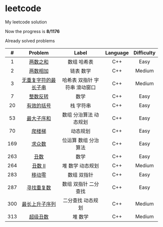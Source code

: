 # leetcode
My leetcode solution

Now the progress is **8/1176**

Already solved problems

|  #   |                           Problem                            |             Label             | Language | Difficulty |
| :--: | :----------------------------------------------------------: | :---------------------------: | :------: | :--------: |
|  1   |    [两数之和](https://leetcode-cn.com/problems/two-sum/)     |          数组 哈希表          |   C++    |    Easy    |
|  2   |    [两数相加](https://leetcode-cn.com/problems/two-sum/)     |           链表 数学           |   C++    |   Medium   |
|  3   | [无重复字符的最长子串](https://leetcode-cn.com/problems/two-sum/) | 哈希表 双指针 字符串 滑动窗口 |   C++    |   Medium   |
|  7   | [整数反转](https://leetcode-cn.com/problems/reverse-integer/) |             数学              |   C++    |    Easy    |
|  20  | [有效的括号](https://leetcode-cn.com/problems/valid-parentheses/) |           栈 字符串           |   C++    |    Easy    |
|  53  | [最大子序和](https://leetcode-cn.com/problems/maximum-subarray/) |    数组 分治算法 动态规划     |   C++    |    Easy    |
|  70  | [爬楼梯](https://leetcode-cn.com/problems/climbing-stairs/)  |           动态规划            |   C++    |    Easy    |
| 169  | [求众数](https://leetcode-cn.com/problems/majority-element/) |     位运算 数组 分治算法      |   C++    |    Easy    |
| 263  |    [丑数](https://leetcode-cn.com/problems/ugly-number/)     |             数学              |   C++    |    Easy    |
| 264  | [丑数 II](https://leetcode-cn.com/problems/ugly-number-ii/)  |       堆 数学 动态规划        |   C++    |   Medium   |
| 283  |   [移动零](https://leetcode-cn.com/problems/move-zeroes/)    |          数组 双指针          |   C++    |    Easy    |
| 287  | [寻找重复数](https://leetcode-cn.com/problems/find-the-duplicate-number/) |     数组 双指针 二分查找      |   C++    |    Easy    |
| 300  | [最长上升子序列](https://leetcode-cn.com/problems/longest-increasing-subsequence/) |       二分查找 动态规划       |   C++    |   Medium   |
| 313  | [超级丑数](https://leetcode-cn.com/problems/super-ugly-number/) |            堆 数学            |   C++    |   Medium   |

